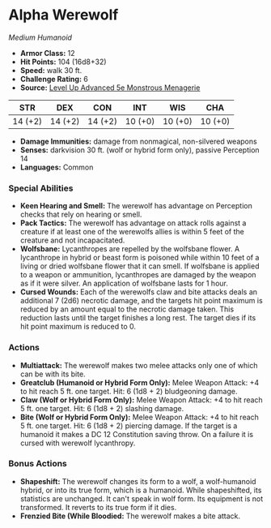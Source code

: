# Alpha Werewolf

*Medium* *Humanoid*

- **Armor Class:** 12
- **Hit Points:** 104 (16d8+32)
- **Speed:** walk 30 ft.
- **Challenge Rating:** 6
- **Source:** [Level Up Advanced 5e Monstrous Menagerie](https://www.levelup5e.com)

| STR | DEX | CON | INT | WIS | CHA |
| --- | --- | --- | --- | --- | --- |
| 14 (+2) | 14 (+2) | 14 (+2) | 10 (+0) | 10 (+0) | 10 (+0) |

- **Damage Immunities:** damage from nonmagical, non-silvered weapons
- **Senses:** darkvision 30 ft. (wolf or hybrid form only), passive Perception 14
- **Languages:** Common
### Special Abilities
- **Keen Hearing and Smell:** The werewolf has advantage on Perception checks that rely on hearing or smell.
- **Pack Tactics:** The werewolf has advantage on attack rolls against a creature if at least one of the werewolfs allies is within 5 feet of the creature and not incapacitated.
- **Wolfsbane:** Lycanthropes are repelled by the wolfsbane flower. A lycanthrope in hybrid or beast form is poisoned while within 10 feet of a living or dried wolfsbane flower that it can smell. If wolfsbane is applied to a weapon or ammunition, lycanthropes are damaged by the weapon as if it were silver. An application of wolfsbane lasts for 1 hour.
- **Cursed Wounds:** Each of the werewolfs claw and bite attacks deals an additional 7 (2d6) necrotic damage, and the targets hit point maximum is reduced by an amount equal to the necrotic damage taken. This reduction lasts until the target finishes a long rest. The target dies if its hit point maximum is reduced to 0.
### Actions
- **Multiattack:** The werewolf makes two melee attacks  only one of which can be with its bite.
- **Greatclub (Humanoid or Hybrid Form Only):** Melee Weapon Attack: +4 to hit  reach 5 ft.  one target. Hit: 6 (1d8 + 2) bludgeoning damage.
- **Claw (Wolf or Hybrid Form Only):** Melee Weapon Attack: +4 to hit  reach 5 ft.  one target. Hit: 6 (1d8 + 2) slashing damage.
- **Bite (Wolf or Hybrid Form Only):** Melee Weapon Attack: +4 to hit  reach 5 ft.  one target. Hit: 6 (1d8 + 2) piercing damage. If the target is a humanoid  it makes a DC 12 Constitution saving throw. On a failure  it is cursed with werewolf lycanthropy.
### Bonus Actions
- **Shapeshift:** The werewolf changes its form to a wolf, a wolf-humanoid hybrid, or into its true form, which is a humanoid. While shapeshifted, its statistics are unchanged. It can't speak in wolf form. Its equipment is not transformed. It reverts to its true form if it dies.
- **Frenzied Bite (While Bloodied:** The werewolf makes a bite attack.
